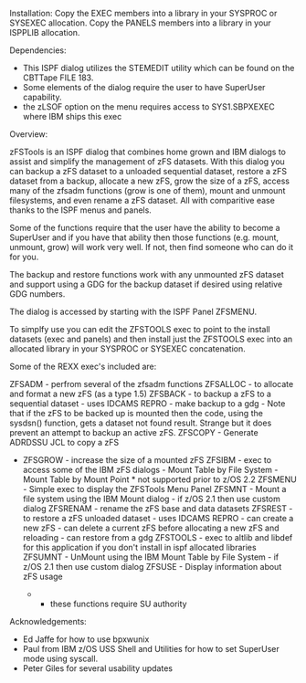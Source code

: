 Installation:  Copy the EXEC members into a library in your SYSPROC
               or SYSEXEC allocation.
               Copy the PANELS members into a library in your ISPPLIB
               allocation.

Dependencies:
  - This ISPF dialog utilizes the STEMEDIT utility which can be found
    on the CBTTape FILE 183.
  - Some elements of the dialog require the user to have SuperUser
    capability.
  - the zLSOF option on the menu requires access to SYS1.SBPXEXEC where
    IBM ships this exec

Overview:

zFSTools is an ISPF dialog that combines home grown and IBM dialogs to
assist and simplify the management of zFS datasets. With this dialog you
can backup a zFS dataset to a unloaded sequential dataset, restore a zFS
dataset from a backup, allocate a new zFS, grow the size of a zFS, access
many of the zfsadm functions (grow is one of them), mount and unmount
filesystems, and even rename a zFS dataset. All with comparitive ease thanks
to the ISPF menus and panels.

Some of the functions require that the user have the ability to become
a SuperUser and if you have that ability then those functions (e.g. mount,
unmount, grow) will work very well. If not, then find someone who can do
it for you.

The backup and restore functions work with any unmounted zFS dataset and
support using a GDG for the backup dataset if desired using relative GDG
numbers.

The dialog is accessed by starting with the ISPF Panel ZFSMENU.

To simplfy use you can edit the ZFSTOOLS exec to point to the install
datasets (exec and panels) and then install just the ZFSTOOLS exec into
an allocated library in your SYSPROC or SYSEXEC concatenation.

Some of the REXX exec's included are:

   ZFSADM   - perfrom several of the zfsadm functions
   ZFSALLOC - to allocate and format a new zFS (as a type 1.5)
   ZFSBACK  - to backup a zFS to a sequential dataset
              - uses IDCAMS REPRO
              - make backup to a gdg
              - Note that if the zFS to be backed up is mounted then
                the code, using the sysdsn() function, gets a dataset
                not found result. Strange but it does prevent an
                attempt to backup an active zFS.
   ZFSCOPY  - Generate ADRDSSU JCL to copy a zFS
 * ZFSGROW  - increase the size of a mounted zFS
   ZFSIBM   - exec to access some of the IBM zFS dialogs
              - Mount Table by File System
              - Mount Table by Mount Point
              * not supported prior to z/OS 2.2
   ZFSMENU  - Simple exec to display the ZFSTools Menu Panel
   ZFSMNT   - Mount a file system using the IBM Mount dialog
              - if z/OS 2.1 then use custom dialog
   ZFSRENAM - rename the zFS base and data datasets
   ZFSREST  - to restore a zFS unloaded dataset
            - uses IDCAMS REPRO
            - can create a new zFS
            - can delete a current zFS before allocating a new
              zFS and reloading
            - can restore from a gdg
   ZFSTOOLS - exec to altlib and libdef for this application if you
              don't install in ispf allocated libraries
   ZFSUMNT  - UnMount using the IBM Mount Table by File System
              - if z/OS 2.1 then use custom dialog
   ZFSUSE   - Display information about zFS usage

   * - these functions require SU authority

Acknowledgements:
   - Ed Jaffe for how to use bpxwunix
   - Paul from IBM z/OS USS Shell and Utilities for how to set
     SuperUser mode using syscall.
   - Peter Giles for several usability updates
